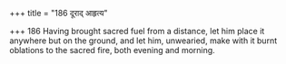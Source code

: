 +++
title = "186 दूराद् आहृत्य"

+++
186	Having brought sacred fuel from a distance, let him place it anywhere but on the ground, and let him, unwearied, make with it burnt oblations to the sacred fire, both evening and morning.